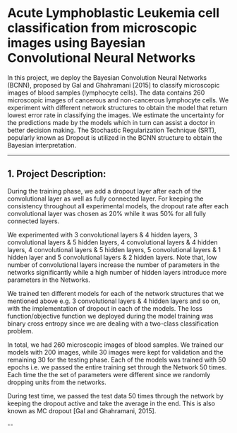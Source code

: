 # Acute Lymphoblastic Leukemia cell classification from microscopic images using Bayesian Convolutional Neural Networks
In this project, we deploy the Bayesian Convolution Neural Networks (BCNN), proposed
by Gal and Ghahramani [2015] to classify microscopic images of blood samples (lymphocyte
cells). The data contains 260 microscopic images of cancerous and non-cancerous lymphocyte
cells. We experiment with different network structures to obtain the model that return
lowest error rate in classifying the images. We estimate the uncertainty for the predictions
made by the models which in turn can assist a doctor in better decision making. The
Stochastic Regularization Technique (SRT), popularly known as Dropout is utilized in the
BCNN structure to obtain the Bayesian interpretation.

---

## 1. Project Description:

During the training phase, we add a dropout layer after each of the convolutional layer as well
as fully connected layer. For keeping the consistency throughout all experimental models,
the dropout rate after each convolutional layer was chosen as 20% while it was 50% for all
fully connected layers.

We experimented with 3 convolutional layers & 4 hidden layers, 3 convolutional layers &
5 hidden layers, 4 convolutional layers & 4 hidden layers, 4 convolutional layers & 5 hidden
layers, 5 convolutional layers & 1 hidden layer and 5 convolutional layers & 2 hidden layers.
Note that, low number of convolutional layers increase the number of parameters in the
networks significantly while a high number of hidden layers introduce more parameters in the
Networks.

We trained ten different models for each of the network structures that we mentioned
above e.g. 3 convolutional layers & 4 hidden layers and so on, with the implementation of
dropout in each of the models. The loss function/objective function we deployed during the
model training was binary cross entropy since we are dealing with a two-class classification
problem.

In total, we had 260 microscopic images of blood samples. We trained our models with
200 images, while 30 images were kept for validation and the remaining 30 for the testing phase. 
Each of the models was trained with 50 epochs i.e. we passed the entire training set
through the Network 50 times. Each time the the set of parameters were different since 
we randomly dropping units from the networks.

During test time, we passed the test data 50 times through the network by keeping the dropout 
active and take the average in the end. This is also known as MC dropout [Gal and Ghahramani, 2015].

--
